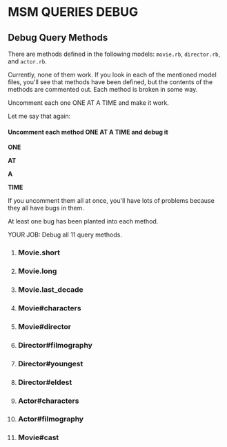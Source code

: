 # MSM QUERIES DEBUG

## Debug Query Methods

There are methods defined in the following models: `movie.rb`, `director.rb`, and `actor.rb`.

Currently, none of them work. If you look in each of the mentioned model files, you'll see that methods have been defined, but the contents of the methods are commented out. Each method is broken in some way.

Uncomment each one ONE AT A TIME and make it work.

Let me say that again:


#### Uncomment each method ONE AT A TIME and debug it

**ONE**

**AT**

**A**

**TIME**

If you uncomment them all at once, you'll have lots of problems because they all have bugs in them.

At least one bug has been planted into each method.

YOUR JOB: Debug all 11 query methods.

1. ### Movie.short
1. ### Movie.long
1. ### Movie.last_decade
1. ### Movie#characters
1. ### Movie#director
1. ### Director#filmography
1. ### Director#youngest
1. ### Director#eldest
1. ### Actor#characters
1. ### Actor#filmography
1. ### Movie#cast
